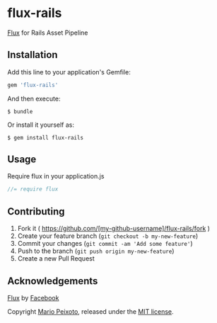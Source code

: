 # flux-rails

[Flux](https://github.com/facebook/flux) for Rails Asset Pipeline

## Installation

Add this line to your application's Gemfile:

  ```ruby
  gem 'flux-rails'
  ```

And then execute:

    $ bundle

Or install it yourself as:

    $ gem install flux-rails

## Usage

Require flux in your application.js

  ```js
  //= require flux
  ```

## Contributing

1. Fork it ( https://github.com/[my-github-username]/flux-rails/fork )
2. Create your feature branch (`git checkout -b my-new-feature`)
3. Commit your changes (`git commit -am 'Add some feature'`)
4. Push to the branch (`git push origin my-new-feature`)
5. Create a new Pull Request

## Acknowledgements

[Flux](https://github.com/facebook/flux) by [Facebook](http://www.facebook.com)

Copyright [Mario Peixoto](https://github.com/mariopeixoto), released under the [MIT license](https://github.com/mariopeixoto/flux-rails/LICENSE).